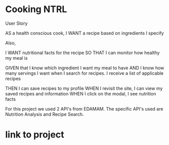 # Cooking NTRL
User Story

AS a health conscious cook,
I WANT a recipe based on ingredients I specify

Also,

I WANT nutritional facts for the recipe
SO THAT I can monitor how healthy my meal is

GIVEN that I know which ingredient I want my meal to have
AND I know how many servings I want when I search for recipes. 
I receive a list of applicable recipes

THEN I can save recipes to my profile
WHEN I revisit the site, I can view my saved recipes and information
WHEN I click on the modal, I see nutrition facts


For this project we used 2 API's from EDAMAM. The specific API's used are Nutrition Analysis and Recipe Search. 
 # link to project
